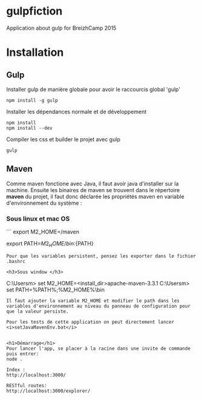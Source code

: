 # gulpfiction

Application about gulp for BreizhCamp 2015

<h1>Installation</h1>

<h2>Gulp</h2>
Installer gulp de manière globale pour avoir le raccourcis global 'gulp'

```
npm install -g gulp
```

Installer les dépendances normale et de développement

```
npm install
npm install --dev
```

Compiler les css  et builder le projet avec gulp

```
gulp
```

<h2>Maven</h2>
Comme maven fonctione avec Java, il faut avoir java d'installer sur la machine. Ensuite les binaires de maven se trouvent dans le répertoire <b>maven</b> du projet, il faut donc déclarée les propriétés maven en variable d'environnement du système :
<h3>Sous linux et mac OS</h3>
```
export M2_HOME=<install_dir>/maven

export PATH=$M2_HOME/bin:${PATH}
```
Pour que les variables persistent, pensez les exporter dans le fichier .bashrc

<h3>Sous window </h3>
```
C:\Usersm\> set M2_HOME=<install_dir>apache-maven-3.3.1
C:\Usersm\> set PATH=%PATH%;%M2_HOME%\bin
```
Il faut ajouter la variable M2_HOME et modifier le path dans les variables d'environnement au niveau du panneau de configuration pour que la valeur persiste.

Pour les tests de cette application on peut directement lancer <i>setJavaMavenEnv.bat</i>


<h1>Démarrage</h1>
Pour lancer l'app, se placer à la racine dans une invite de commande puis entrer:
node .

Index :
http://localhost:3000/

RESTful routes:
http://localhost:3000/explorer/
